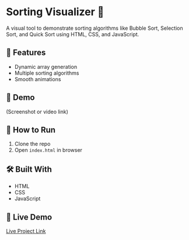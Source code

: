 # Sorting Visualizer 🔢

A visual tool to demonstrate sorting algorithms like Bubble Sort, Selection Sort, and Quick Sort using HTML, CSS, and JavaScript.

## 🔧 Features
- Dynamic array generation
- Multiple sorting algorithms
- Smooth animations

## 📸 Demo
(Screenshot or video link)

## 🚀 How to Run
1. Clone the repo
2. Open `index.html` in browser

## 🛠️ Built With
- HTML
- CSS
- JavaScript

## 📂 Live Demo
[Live Project Link](#)
